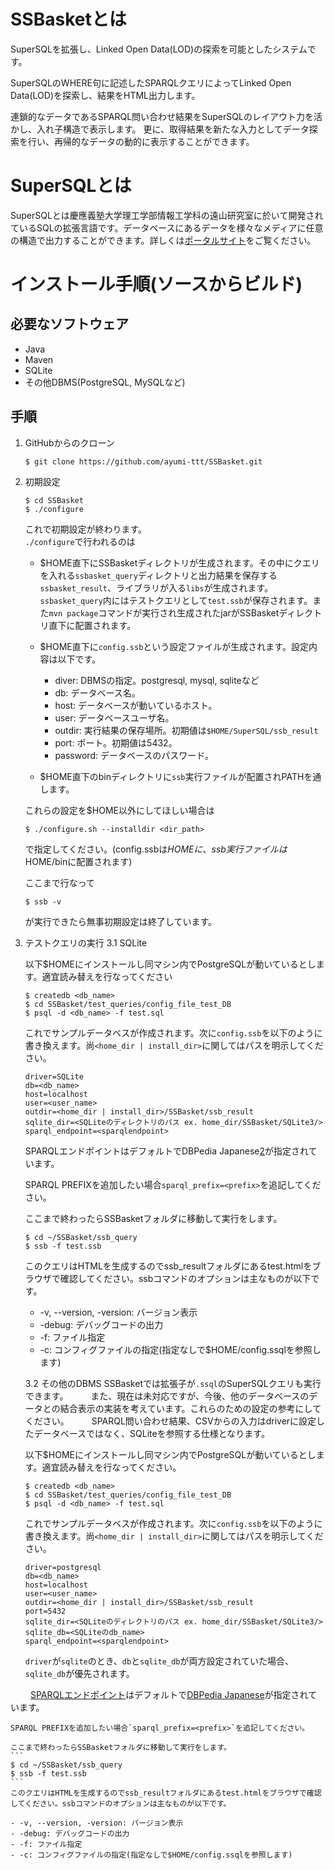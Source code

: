 # SSBasketとは
SuperSQLを拡張し、Linked Open Data(LOD)の探索を可能としたシステムです。

SuperSQLのWHERE句に記述したSPARQLクエリによってLinked Open Data(LOD)を探索し、結果をHTML出力します。

連鎖的なデータであるSPARQL問い合わせ結果をSuperSQLのレイアウト力を活かし、入れ子構造で表示します。
更に、取得結果を新たな入力としてデータ探索を行い、再帰的なデータの動的に表示することができます。


# SuperSQLとは

SuperSQLとは慶應義塾大学理工学部情報工学科の遠山研究室に於いて開発されているSQLの拡張言語です。データベースにあるデータを様々なメディアに任意の構造で出力することができます。詳しくは[ポータルサイト][1]をご覧ください。

# インストール手順(ソースからビルド)

## 必要なソフトウェア
- Java
- Maven
- SQLite
- その他DBMS(PostgreSQL, MySQLなど)

## 手順
1. GitHubからのクローン

    `$ git clone https://github.com/ayumi-ttt/SSBasket.git`


2. 初期設定

    ```
    $ cd SSBasket
    $ ./configure
    ```
    これで初期設定が終わります。\
    `./configure`で行われるのは
    - $HOME直下にSSBasketディレクトリが生成されます。その中にクエリを入れる`ssbasket_query`ディレクトリと出力結果を保存する`ssbasket_result`、ライブラリが入る`libs`が生成されます。`ssbasket_query`内にはテストクエリとして`test.ssb`が保存されます。また`mvn package`コマンドが実行され生成されたjarがSSBasketディレクトリ直下に配置されます。
    - $HOME直下に`config.ssb`という設定ファイルが生成されます。設定内容は以下です。
        
        - diver: DBMSの指定。postgresql, mysql, sqliteなど 
        - db: データベース名。
        - host: データベースが動いているホスト。
        - user: データベースユーザ名。
        - outdir: 実行結果の保存場所。初期値は`$HOME/SuperSQL/ssb_result`
        - port: ポート。初期値は5432。
        - password: データベースのパスワード。

    - $HOME直下のbinディレクトリに`ssb`実行ファイルが配置されPATHを通します。

    これらの設定を$HOME以外にしてほしい場合は
    
    `$ ./configure.sh --installdir <dir_path>`
    
    で指定してください。(config.ssbは$HOMEに、ssb実行ファイルは$HOME/binに配置されます)

    ここまで行なって
    
    `$ ssb -v`

    が実行できたら無事初期設定は終了しています。

3. テストクエリの実行
   3.1 SQLite 

    以下$HOMEにインストールし同マシン内でPostgreSQLが動いているとします。適宜読み替えを行なってください
    ```
    $ createdb <db_name>
    $ cd SSBasket/test_queries/config_file_test_DB
    $ psql -d <db_name> -f test.sql
    ```

    これでサンプルデータベスが作成されます。次に`config.ssb`を以下のように書き換えます。尚`<home_dir | install_dir>`に関してはパスを明示してください。
    ```
    driver=SQLite
    db=<db_name>
    host=localhost
    user=<user_name>
    outdir=<home_dir | install_dir>/SSBasket/ssb_result
    sqlite_dir=<SQLiteのディレクトリのパス ex. home_dir/SSBasket/SQLite3/>
    sparql_endpoint=<sparqlendpoint>
    ```
    SPARQLエンドポイントはデフォルトでDBPedia Japanese[2][3]が指定されています。

    SPARQL PREFIXを追加したい場合`sparql_prefix=<prefix>`を追記してください。

    ここまで終わったらSSBasketフォルダに移動して実行をします。
    ```
    $ cd ~/SSBasket/ssb_query
    $ ssb -f test.ssb
    ```
    このクエリはHTMLを生成するのでssb_resultフォルダにあるtest.htmlをブラウザで確認してください。ssbコマンドのオプションは主なものが以下です。

    - -v, --version, -version: バージョン表示
    - -debug: デバッグコードの出力
    - -f: ファイル指定
    - -c: コンフィグファイルの指定(指定なしで$HOME/config.ssqlを参照します)
    
   3.2 その他のDBMS
    SSBasketでは拡張子が`.ssql`のSuperSQLクエリも実行できます。
　　 また、現在は未対応ですが、今後、他のデータベースのデータとの結合表示の実装を考えています。これらのための設定の参考にしてください。
　　 SPARQL問い合わせ結果、CSVからの入力はdriverに設定したデータベースではなく、SQLiteを参照する仕様となります。

    以下$HOMEにインストールし同マシン内でPostgreSQLが動いているとします。適宜読み替えを行なってください。
    ```
    $ createdb <db_name>
    $ cd SSBasket/test_queries/config_file_test_DB
    $ psql -d <db_name> -f test.sql
    ```

    これでサンプルデータベスが作成されます。次に`config.ssb`を以下のように書き換えます。尚`<home_dir | install_dir>`に関してはパスを明示してください。
    ```
    driver=postgresql
    db=<db_name>
    host=localhost
    user=<user_name>
    outdir=<home_dir | install_dir>/SSBasket/ssb_result
    port=5432
    sqlite_dir=<SQLiteのディレクトリのパス ex. home_dir/SSBasket/SQLite3/>
    sqlite_db=<SQLiteのdb_name>
    sparql_endpoint=<sparqlendpoint>
    ```
    `driver`が`sqlite`のとき、`db`と`sqlite_db`が両方設定されていた場合、`sqlite_db`が優先されます。

　　 [SPARQLエンドポイント][3]はデフォルトで[DBPedia Japanese][2]が指定されています。

    SPARQL PREFIXを追加したい場合`sparql_prefix=<prefix>`を追記してください。

    ここまで終わったらSSBasketフォルダに移動して実行をします。
    ```
    $ cd ~/SSBasket/ssb_query
    $ ssb -f test.ssb
    ```
    このクエリはHTMLを生成するのでssb_resultフォルダにあるtest.htmlをブラウザで確認してください。ssbコマンドのオプションは主なものが以下です。

    - -v, --version, -version: バージョン表示
    - -debug: デバッグコードの出力
    - -f: ファイル指定
    - -c: コンフィグファイルの指定(指定なしで$HOME/config.ssqlを参照します)



[1]:http://ssql.db.ics.keio.ac.jp/
[2]:https://ja.dbpedia.org
[3]:http://ja.dbpedia.org/sparql
